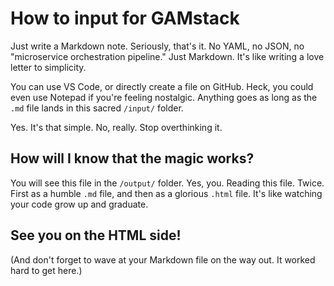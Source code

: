 # How to input for GAMstack

Just write a Markdown note. Seriously, that's it. No YAML, no JSON, no "microservice orchestration pipeline." Just Markdown. It's like writing a love letter to simplicity.

You can use VS Code, or directly create a file on GitHub. Heck, you could even use Notepad if you're feeling nostalgic. Anything goes as long as the `.md` file lands in this sacred `/input/` folder.

Yes. It's that simple. No, really. Stop overthinking it.

## How will I know that the magic works?

You will see this file in the `/output/` folder. Yes, you. Reading this file. Twice. First as a humble `.md` file, and then as a glorious `.html` file. It's like watching your code grow up and graduate.

## See you on the HTML side!

(And don't forget to wave at your Markdown file on the way out. It worked hard to get here.)